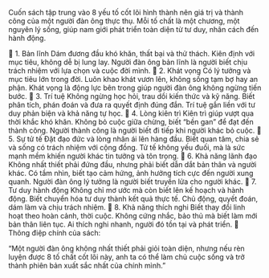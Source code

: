 Cuốn sách tập trung vào 8 yếu tố cốt lõi hình thành nên giá trị và thành công của một người đàn ông thực thụ. Mỗi tố chất là một chương, một nguyên lý sống, giúp nam giới phát triển toàn diện từ tư duy, nhân cách đến hành động.

💠 1. Bản lĩnh
Dám đương đầu khó khăn, thất bại và thử thách.
Kiên định với mục tiêu, không dễ bị lung lay.
Người đàn ông bản lĩnh là người biết chịu trách nhiệm với lựa chọn và cuộc đời mình.
💠 2. Khát vọng
Có lý tưởng và mục tiêu lớn trong đời.
Luôn khao khát vươn lên, không sống tạm bợ hay an phận.
Khát vọng là động lực bên trong giúp người đàn ông không ngừng tiến bước.
💠 3. Trí tuệ
Không ngừng học hỏi, trau dồi kiến thức và kỹ năng.
Biết phân tích, phán đoán và đưa ra quyết định đúng đắn.
Trí tuệ gắn liền với tư duy phản biện và khả năng tự học.
💠 4. Lòng kiên trì
Kiên trì giúp vượt qua thời khắc khó khăn.
Không bỏ cuộc giữa chừng, biết “bền gan” để đạt đến thành công.
Người thành công là người biết đi tiếp khi người khác bỏ cuộc.
💠 5. Sự tử tế
Đặt đạo đức và lòng nhân ái lên hàng đầu.
Biết quan tâm, chia sẻ và sống có trách nhiệm với cộng đồng.
Tử tế không yếu đuối, mà là sức mạnh mềm khiến người khác tin tưởng và tôn trọng.
💠 6. Khả năng lãnh đạo
Không nhất thiết phải đứng đầu, nhưng phải biết dẫn dắt bản thân và người khác.
Có tầm nhìn, biết tạo cảm hứng, ảnh hưởng tích cực đến người xung quanh.
Người đàn ông lý tưởng là người biết truyền lửa cho người khác.
💠 7. Tư duy hành động
Không chỉ mơ ước mà còn biết lên kế hoạch và hành động.
Biết chuyển hóa tư duy thành kết quả thực tế.
Chủ động, quyết đoán, dám làm và chịu trách nhiệm.
💠 8. Khả năng thích nghi
Biết thay đổi linh hoạt theo hoàn cảnh, thời cuộc.
Không cứng nhắc, bảo thủ mà biết làm mới bản thân liên tục.
Ai thích nghi nhanh, người đó tồn tại và phát triển.
🎯 Thông điệp chính của sách:

“Một người đàn ông không nhất thiết phải giỏi toàn diện, nhưng nếu rèn luyện được 8 tố chất cốt lõi này, anh ta có thể làm chủ cuộc sống và trở thành phiên bản xuất sắc nhất của chính mình.”
